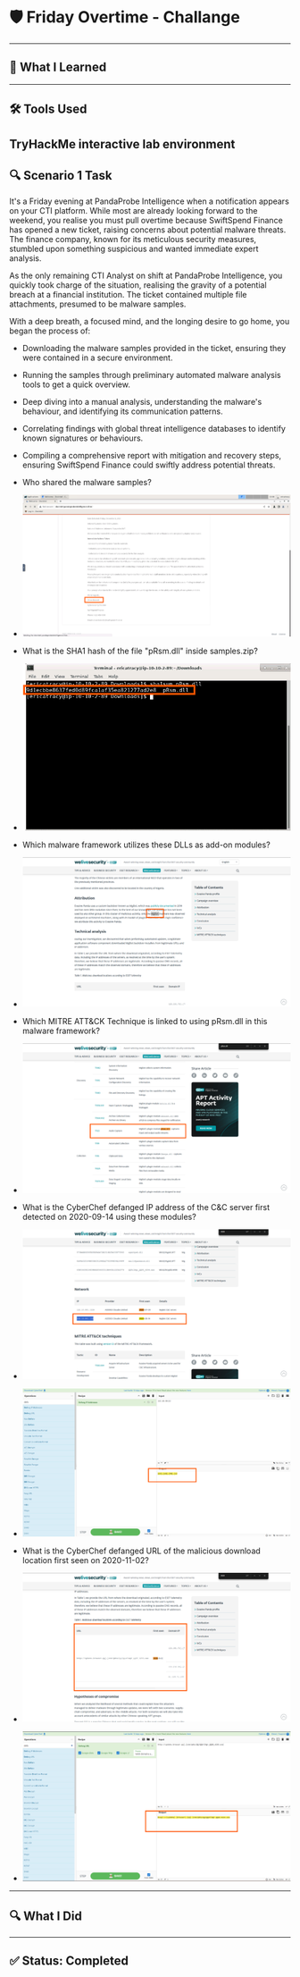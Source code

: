 # 🛡️ Friday Overtime - Challange
---
## 🧠 What I Learned
---
## 🛠️ Tools Used
TryHackMe interactive lab environment
---
## 🔍 Scenario 1 Task 

It's a Friday evening at PandaProbe Intelligence when a notification appears on your CTI platform. While most are already looking forward to the weekend, you realise you must pull overtime because SwiftSpend Finance has opened a new ticket, raising concerns about potential malware threats. The finance company, known for its meticulous security measures, stumbled upon something suspicious and wanted immediate expert analysis.

As the only remaining CTI Analyst on shift at PandaProbe Intelligence, you quickly took charge of the situation, realising the gravity of a potential breach at a financial institution. The ticket contained multiple file attachments, presumed to be malware samples.

With a deep breath, a focused mind, and the longing desire to go home, you began the process of:

- Downloading the malware samples provided in the ticket, ensuring they were contained in a secure environment.
- Running the samples through preliminary automated malware analysis tools to get a quick overview.
- Deep diving into a manual analysis, understanding the malware's behaviour, and identifying its communication patterns.
- Correlating findings with global threat intelligence databases to identify known signatures or behaviours.
- Compiling a comprehensive report with mitigation and recovery steps, ensuring SwiftSpend Finance could swiftly address potential threats.

- Who shared the malware samples?
- ![Friday Test Answer](../images/FridayOvertime/FridayOvertime-task-1.png)
- What is the SHA1 hash of the file "pRsm.dll" inside samples.zip?
- ![Friday Test Answer](../images/FridayOvertime/FridayOvertime-task-2.png)
- Which malware framework utilizes these DLLs as add-on modules?
- ![Friday Test Answer](../images/FridayOvertime/FridayOvertime-task-3.png)
- Which MITRE ATT&CK Technique is linked to using pRsm.dll in this malware framework?
- ![Friday Test Answer](../images/FridayOvertime/FridayOvertime-task-4.png)
- What is the CyberChef defanged IP address of the C&C server first detected on 2020-09-14 using these modules?
- ![Friday Test Answer](../images/FridayOvertime/FridayOvertime-task-7.png)
- ![Friday Test Answer](../images/FridayOvertime/FridayOvertime-task-8.png)
- What is the CyberChef defanged URL of the malicious download location first seen on 2020-11-02?
- ![Friday Test Answer](../images/FridayOvertime/FridayOvertime-task-5.png)
- ![Friday Test Answer](../images/FridayOvertime/FridayOvertime-task-6.png)
---
## 🔍 What I Did

---
## ✅ Status: Completed

